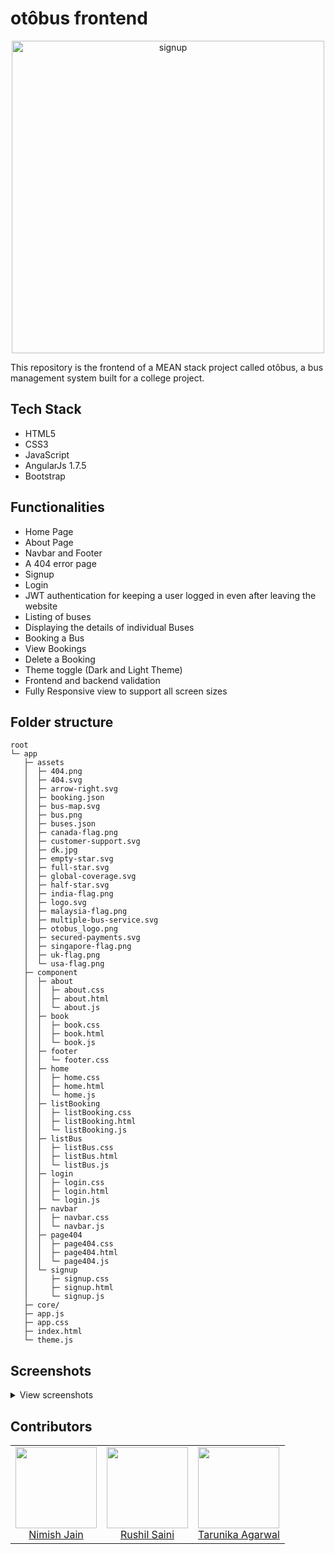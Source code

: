 # otôbus frontend

<p align="center">
  <img src="https://user-images.githubusercontent.com/63140632/146645471-bf61f9cc-d96a-405b-be98-4d7ae10cac5a.png" alt="signup" width="500px">
</p>


This repository is the frontend of a MEAN stack project called otôbus, a bus management system built for a college project.

## Tech Stack

- HTML5
- CSS3
- JavaScript
- AngularJs 1.7.5
- Bootstrap

## Functionalities

- Home Page
- About Page
- Navbar and Footer
- A 404 error page
- Signup
- Login
- JWT authentication for keeping a user logged in even after leaving the website
- Listing of buses
- Displaying the details of individual Buses
- Booking a Bus
- View Bookings
- Delete a Booking
- Theme toggle (Dark and Light Theme)
- Frontend and backend validation
- Fully Responsive view to support all screen sizes

## Folder structure
```
root
└─ app
   ├─ assets
   │  ├─ 404.png
   │  ├─ 404.svg
   │  ├─ arrow-right.svg
   │  ├─ booking.json
   │  ├─ bus-map.svg
   │  ├─ bus.png
   │  ├─ buses.json
   │  ├─ canada-flag.png
   │  ├─ customer-support.svg
   │  ├─ dk.jpg
   │  ├─ empty-star.svg
   │  ├─ full-star.svg
   │  ├─ global-coverage.svg
   │  ├─ half-star.svg
   │  ├─ india-flag.png
   │  ├─ logo.svg
   │  ├─ malaysia-flag.png
   │  ├─ multiple-bus-service.svg
   │  ├─ otobus_logo.png
   │  ├─ secured-payments.svg
   │  ├─ singapore-flag.png
   │  ├─ uk-flag.png
   │  └─ usa-flag.png
   ├─ component
   │  ├─ about
   │  │  ├─ about.css
   │  │  ├─ about.html
   │  │  └─ about.js
   │  ├─ book
   │  │  ├─ book.css
   │  │  ├─ book.html
   │  │  └─ book.js
   │  ├─ footer
   │  │  └─ footer.css
   │  ├─ home
   │  │  ├─ home.css
   │  │  ├─ home.html
   │  │  └─ home.js
   │  ├─ listBooking
   │  │  ├─ listBooking.css
   │  │  ├─ listBooking.html
   │  │  └─ listBooking.js
   │  ├─ listBus
   │  │  ├─ listBus.css
   │  │  ├─ listBus.html
   │  │  └─ listBus.js
   │  ├─ login
   │  │  ├─ login.css
   │  │  ├─ login.html
   │  │  └─ login.js
   │  ├─ navbar
   │  │  ├─ navbar.css
   │  │  └─ navbar.js
   │  ├─ page404
   │  │  ├─ page404.css
   │  │  ├─ page404.html
   │  │  └─ page404.js
   │  └─ signup
   │     ├─ signup.css
   │     ├─ signup.html
   │     └─ signup.js
   ├─ core/
   ├─ app.js
   ├─ app.css
   ├─ index.html
   └─ theme.js
```

## Screenshots

<details>
  <summary>View screenshots</summary>
  <br>
  <h3 align="center">Landing Page (Desktop)</h3>
  <p align="center">
    <img src="https://user-images.githubusercontent.com/63140632/146645582-acf710c4-d977-4bad-9a70-67e97e9962d9.png" alt="dark" width="400px">
    <img src="https://user-images.githubusercontent.com/63140632/146645579-550c6d85-0698-49eb-8847-0ec370adbd7e.png" alt="light" width="400px">
  </p>
  
  <h3 align="center">Responsive view</h3>
  <p align="center">
    <img src="https://user-images.githubusercontent.com/63140632/146645718-e0b2cb0f-24b5-40bb-a52c-05e8176f6658.png" alt="dark" width="300px">
    <img src="https://user-images.githubusercontent.com/63140632/146645710-5e56773b-c9f9-4a97-a716-c69d92f79f11.png" alt="light" width="300px">
  </p>
  
  <h3 align="center">SignUp Page</h3>
  <p align="center">
    <img src="https://user-images.githubusercontent.com/63140632/146645844-db668205-e425-40a0-8e3a-6edf29c0fee4.png" alt="signup">
  </p>
  
  <h3 align="center">Login Page</h3>
  <p align="center">
    <img src="https://user-images.githubusercontent.com/63140632/146645849-fcfe2139-4a27-47f9-8c28-d8b7774b056c.png" alt="login">
  </p>
  
  <h3 align="center">List of Buses</h3>
  <p align="center">
    <img src="https://user-images.githubusercontent.com/63140632/146646260-82b3583b-1e8b-4b5a-b7c8-8d843dfecd7d.png" alt="listbus">
  </p>

  <h3 align="center">Bus details</h3>
  <p align="center">
    <img src="https://user-images.githubusercontent.com/63140632/146645990-5b6a2d63-8477-4537-8f8d-cac85fa63dba.png" alt="busdetails">
  </p>
  
  <h3 align="center">Payments dialog box</h3>
  <p align="center">
    <img src="https://user-images.githubusercontent.com/63140632/146646018-2454b373-b814-436b-89ea-6707d14a011d.png" alt="payments">
  </p>
  
  <h3 align="center">List of bookings</h3>
  <p align="center">
    <img src="https://user-images.githubusercontent.com/63140632/146646237-f8f5a28a-2b31-4b85-9269-08fb949960b6.png" alt="busdetails">
  </p>

</details>

## Contributors

<table>
  <tbody>
    <tr>
      <td align="center">
        <a href="https://github.com/nimishjn">
          <img alt="" src="https://avatars.githubusercontent.com/u/63140632" width="130px;">
        </a>
        <br>
        <a href="https://github.com/nimishjn">
          Nimish Jain
        </a>
      </td>
      <td align="center">
        <a href="https://github.com/rushilsaini">
          <img alt="" src="https://avatars.githubusercontent.com/u/91027510" width="130px;">
        </a>
        <br>
        <a href="https://github.com/rushilsaini">
          Rushil Saini
        </a>
      </td>
      <td align="center">
        <a href="https://github.com/agtarunika">
          <img alt="" src="https://avatars.githubusercontent.com/u/71783797" width="130px;">
        </a>
        <br>
        <a href="https://github.com/agtarunika">
          Tarunika Agarwal
        </a>
      </td>
    </tr>
  </tbody>
</table>
